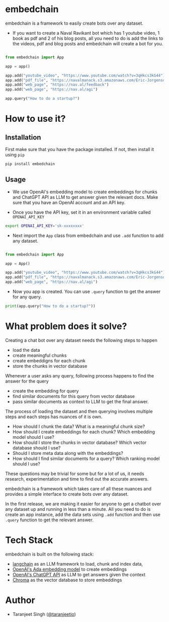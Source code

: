 # embedchain

embedchain is a framework to easily create bots over any dataset.

* If you want to create a Naval Ravikant bot which has 1 youtube video, 1 book as pdf and 2 of his blog posts, all you need to do is add the links to the videos, pdf and blog posts and embedchain will create a bot for you.

```python

from embedchain import App

app = app()

app.add("youtube_video", "https://www.youtube.com/watch?v=3qHkcs3kG44")
app.add("pdf_file", "https://navalmanack.s3.amazonaws.com/Eric-Jorgenson_The-Almanack-of-Naval-Ravikant_Final.pdf")
app.add("web_page", "https://nav.al/feedback")
app.add("web_page", "https://nav.al/agi")

app.query("How to do a startup?")
```

# How to use it?

## Installation

First make sure that you have the package installed. If not, then install it using `pip`

```bash
pip install embedchain
```

## Usage

* We use OpenAI's embedding model to create embeddings for chunks and ChatGPT API as LLM to get answer given the relevant docs. Make sure that you have an OpenAI account and an API key.

* Once you have the API key, set it in an environment variable called `OPENAI_API_KEY`

```bash
export OPENAI_API_KEY='sk-xxxxxxxx'
```

* Next import the `App` class from embedchain and use `.add` function to add any dataset.

```python

from embedchain import App

app = App()

app.add("youtube_video", "https://www.youtube.com/watch?v=3qHkcs3kG44")
app.add("pdf_file", "https://navalmanack.s3.amazonaws.com/Eric-Jorgenson_The-Almanack-of-Naval-Ravikant_Final.pdf")
app.add("web_page", "https://nav.al/agi")
```

* Now you app is created. You can use `.query` function to get the answer for any query.

```python
print(app.query("How to do a startup?"))
```

# What problem does it solve?

Creating a chat bot over any dataset needs the following steps to happen

* load the data
* create meaningful chunks
* create embeddigns for each chunk
* store the chunks in vector database

Whenever a user asks any query, following process happens to find the answer for the query

* create the embedding for query
* find similar documents for this query from vector database
* pass similar documents as context to LLM to get the final answer.

The process of loading the dataset and then querying involves multiple steps and each steps has nuances of it is own.

* How should I chunk the data? What is a meaningful chunk size?
* How should I create embeddings for each chunk? Which embedding model should I use?
* How should I store the chunks in vector database? Which vector database should I use?
* Should I store meta data along with the embeddings?
* How should I find similar documents for a query? Which ranking model should I use?

These questions may be trivial for some but for a lot of us, it needs research, experimentation and time to find out the accurate answers.

embedchain is a framework which takes care of all these nuances and provides a simple interface to create bots over any dataset.

In the first release, we are making it easier for anyone to get a chatbot over any dataset up and running in less than a minute. All you need to do is create an app instance, add the data sets using `.add` function and then use `.query` function to get the relevant answer.

# Tech Stack

embedchain is built on the following stack:

- [langchain](https://github.com/hwchase17/langchain) as an LLM framework to load, chunk and index data,
- [OpenAI's Ada embedding model](https://platform.openai.com/docs/guides/embeddings) to create embeddings
- [OpenAI's ChatGPT API](https://platform.openai.com/docs/guides/gpt/chat-completions-api) as LLM to get answers given the context
- [Chroma](https://github.com/chroma-core/chroma) as the vector database to store embeddings

# Author

* Taranjeet Singh ([@taranjeetio](https://twitter.com/taranjeetio))